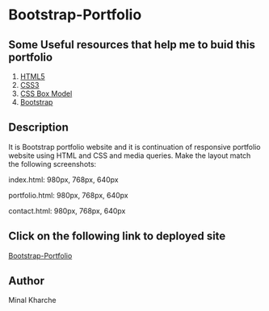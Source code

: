 # Bootstrap-Portfolio

## Some Useful resources that help me to buid this portfolio
1. [HTML5](https://www.w3schools.com/html/html5_intro.asp)
2. [CSS3](https://www.w3schools.com/css/default.asp)
3. [CSS Box Model](https://developer.mozilla.org/en-US/docs/Learn/CSS/Introduction_to_CSS/Box_model)
4. [Bootstrap](https://getbootstrap.com/)


## Description
It is Bootstrap portfolio website and it is continuation of responsive portfolio website using HTML and CSS and media queries. 
Make the layout match the following screenshots:

index.html: 980px, 768px, 640px

portfolio.html: 980px, 768px, 640px

contact.html: 980px, 768px, 640px

## Click on the following link to deployed site
[Bootstrap-Portfolio](https://minalk24.github.io/Responsive-Portfolio/)

<!--
 ## Images 
![bootstrap-portfolio](assets/images/bootstrap-portfolio.png)-->

## Author
Minal Kharche
